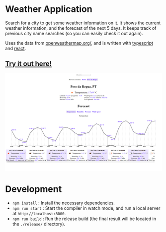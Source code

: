 # Weather Application #

Search for a city to get some weather information on it. It shows the current weather information, and the forecast of the next 5 days.
It keeps track of previous city name searches (so you can easily check it out again).

Uses the data from [openweathermap.org/](https://openweathermap.org/), and is written with [typescript](https://www.typescriptlang.org/) and [react](https://facebook.github.io/react/).

## [Try it out here!](https://nbpt.eu/app/weather) ##

![Image](images/screenshot.png)


# Development #

- `npm install` : Install the necessary dependencies.
- `npm run start` : Start the compiler in watch mode, and run a local server at `http://localhost:8000`.
- `npm run build` : Run the release build (the final result will be located in the `./release/` directory).